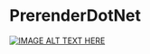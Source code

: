 # PrerenderDotNet

[![IMAGE ALT TEXT HERE](https://i9.ytimg.com/vi/OdZVjnjabE0/mq2.jpg?sqp=COSXu4cG&rs=AOn4CLD4NyPG27vfDufwPLWwtQMMcTcEsw)](https://youtu.be/OdZVjnjabE0)

